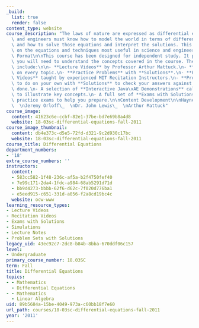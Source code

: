 ```yaml
---
_build:
  list: true
  render: false
content_type: website
course_description: "The laws of nature are expressed as differential equations. Scientists\
  \ and engineers must know how to model the world in terms of differential equations,\
  \ and how to solve those equations and interpret the solutions. This course focuses\
  \ on the equations and techniques most useful in science and engineering.\n\nCourse\
  \ Format\n\nThis course has been designed for independent study. It provides everything\
  \ you will need to understand the concepts covered in the course. The materials\
  \ include:\n\n- **Lecture Videos** by Professor Arthur Mattuck.\n- **Course Notes**\
  \ on every topic.\n- **Practice Problems** with **Solutions**.\n- **Problem Solving\
  \ Videos** taught by experienced MIT Recitation Instructors.\n- **Problem Sets**\
  \ to do on your own with **Solutions** to check your answers against when you're\
  \ done.\n- A selection of **Interactive Java\xAE Demonstrations** called _Mathlets_\
  \ to illustrate key concepts.\n- A full set of **Exams with Solutions**, including\
  \ practice exams to help you prepare.\n\nContent Development\n\nHaynes Miller\_\
  \  \nJeremy Orloff\_  \nDr. John Lewis\_  \nArthur Mattuck"
course_image:
  content: 41623c6e-ccbf-82e1-37be-bd7e69b8a4d8
  website: 18-03sc-differential-equations-fall-2011
course_image_thumbnail:
  content: db4e373c-d5e5-72fd-d321-9c2d930c17bc
  website: 18-03sc-differential-equations-fall-2011
course_title: Differential Equations
department_numbers:
- '18'
extra_course_numbers: ''
instructors:
  content:
  - 583cc582-1f48-236c-af5a-b2f4750fef40
  - 7e99c171-2da4-1fdc-a984-68ab5291d71d
  - bb9d4273-bbbb-62f6-d62c-7f020d776ba1
  - e5eed915-c651-331d-a056-f2a8cd19bc4c
  website: ocw-www
learning_resource_types:
- Lecture Videos
- Recitation Videos
- Exams with Solutions
- Simulations
- Lecture Notes
- Problem Sets with Solutions
legacy_uid: 43ec92c7-2dc8-b84b-8bba-670ddf06c157
level:
- Undergraduate
primary_course_number: 18.03SC
term: Fall
title: Differential Equations
topics:
- - Mathematics
  - Differential Equations
- - Mathematics
  - Linear Algebra
uid: 89b5684a-15be-4049-973a-c60bb18f7e60
url_path: courses/18-03sc-differential-equations-fall-2011
year: '2011'
---
```

